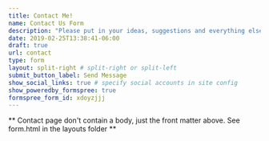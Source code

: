 ```yaml
---
title: Contact Me!
name: Contact Us Form
description: "Please put in your ideas, suggestions and everything else here. You can also email me at  [hello@harsh17.in](mailto:hello@harsh17.in)."
date: 2019-02-25T13:38:41-06:00
draft: true
url: contact
type: form
layout: split-right # split-right or split-left
submit_button_label: Send Message
show_social_links: true # specify social accounts in site config
show_poweredby_formspree: true
formspree_form_id: xdoyzjjj
---
```


** Contact page don't contain a body, just the front matter above.
See form.html in the layouts folder **

